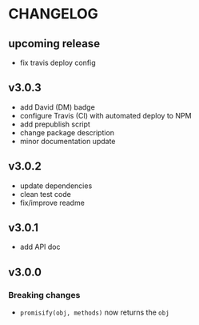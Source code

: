 # CHANGELOG

## upcoming release

- fix travis deploy config

## v3.0.3

- add David (DM) badge
- configure Travis (CI) with automated deploy to NPM
- add prepublish script
- change package description
- minor documentation update

## v3.0.2

- update dependencies
- clean test code
- fix/improve readme

## v3.0.1

- add API doc

## v3.0.0

### Breaking changes

- `promisify(obj, methods)` now returns the `obj`
